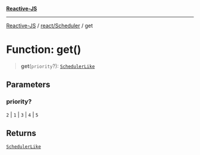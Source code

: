 [**Reactive-JS**](../../../README.md)

***

[Reactive-JS](../../../README.md) / [react/Scheduler](../README.md) / get

# Function: get()

> **get**(`priority`?): [`SchedulerLike`](../../../utils/interfaces/SchedulerLike.md)

## Parameters

### priority?

`2` | `1` | `3` | `4` | `5`

## Returns

[`SchedulerLike`](../../../utils/interfaces/SchedulerLike.md)
